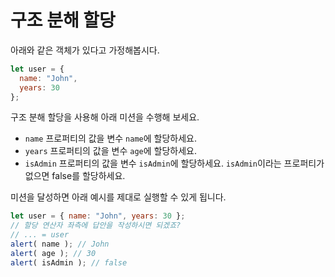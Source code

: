 # 구조 분해 할당

아래와 같은 객체가 있다고 가정해봅시다.

```js
let user = {
  name: "John",
  years: 30
};
```

구조 분해 할당을 사용해 아래 미션을 수행해 보세요.

- `name` 프로퍼티의 값을 변수 `name`에 할당하세요.
- `years` 프로퍼티의 값을 변수 `age`에 할당하세요.
- `isAdmin` 프로퍼티의 값을 변수 `isAdmin`에 할당하세요. `isAdmin`이라는 프로퍼티가 없으면 false를 할당하세요.

미션을 달성하면 아래 예시를 제대로 실행할 수 있게 됩니다.

```js
let user = { name: "John", years: 30 };
// 할당 연산자 좌측에 답안을 작성하시면 되겠죠?
// ... = user
alert( name ); // John
alert( age ); // 30
alert( isAdmin ); // false
```
